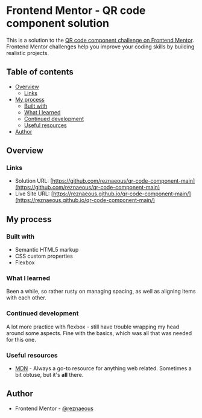 # Frontend Mentor - QR code component solution

This is a solution to the [QR code component challenge on Frontend Mentor](https://www.frontendmentor.io/challenges/qr-code-component-iux_sIO_H). Frontend Mentor challenges help you improve your coding skills by building realistic projects.

## Table of contents

- [Overview](#overview)
  - [Links](#links)
- [My process](#my-process)
  - [Built with](#built-with)
  - [What I learned](#what-i-learned)
  - [Continued development](#continued-development)
  - [Useful resources](#useful-resources)
- [Author](#author)

## Overview

### Links

- Solution URL: [https://github.com/reznaeous/qr-code-component-main](https://github.com/reznaeous/qr-code-component-main)
- Live Site URL: [https://reznaeous.github.io/qr-code-component-main/](https://reznaeous.github.io/qr-code-component-main/)

## My process

### Built with

- Semantic HTML5 markup
- CSS custom properties
- Flexbox

### What I learned

Been a while, so rather rusty on managing spacing, as well as aligning items with each other.

### Continued development

A lot more practice with flexbox - still have trouble wrapping my head around some aspects. Fine with the basics, which was all that was needed for this one.

### Useful resources

- [MDN](https://developer.mozilla.org/en-US/) - Always a go-to resource for anything web related. Sometimes a bit obtuse, but it's **all** there.

## Author

- Frontend Mentor - [@reznaeous](https://www.frontendmentor.io/profile/reznaeous)
